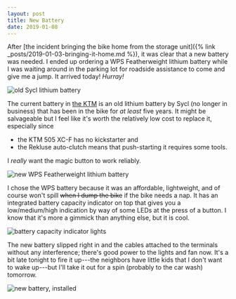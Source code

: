 ```yaml
---
layout: post
title: New Battery
date: 2019-01-08
---
```


After [the incident bringing the bike home from the storage unit]({% link _posts/2019-01-03-bringing-it-home.md %}), it was clear that a new battery was needed. I ended up ordering a WPS Featherweight lithium battery while I was waiting around in the parking lot for roadside assistance to come and give me a jump. It arrived today! *Hurray!*

![old Sycl lithium battery](https://ian.does.racing/assets/img/oldbatt.jpg "old Sycl lithium battery")

The current battery in [the KTM](https://ian.does.racing/the-vehicle) is an old lithium battery by Sycl (no longer in business) that has been in the bike for *at least* five years. It might be salvageable but I feel like it's worth the relatively low cost to replace it, especially since

* the KTM 505 XC-F has no kickstarter and
* the Rekluse auto-clutch means that push-starting it requires some tools.

I *really* want the magic button to work reliably.

![new WPS Featherweight lithium battery](https://ian.does.racing/assets/img/newbatt.jpg "new WPS Featherweight lithium battery")

I chose the WPS battery because it was an affordable, lightweight, and of course won't spill <s>when I dump the bike</s> if the bike needs a nap. It has an integrated battery capacity indicator on top that gives you a low/medium/high indication by way of some LEDs at the press of a button. I know that it's more a gimmick than anything else, but it is cool.

![battery capacity indicator lights](https://ian.does.racing/assets/img/newbatt-tester.jpg "battery capacity indicator lights")

The new battery slipped right in and the cables attached to the terminals without any interference; there's good power to the lights and fan now. It's a bit late tonight to fire it up---the neighbors have little kids that I don't want to wake up---but I'll take it out for a spin (probably to the car wash) tomorrow.

![new battery, installed](https://ian.does.racing/assets/img/newbatt-installed.jpg "new battery, installed")
